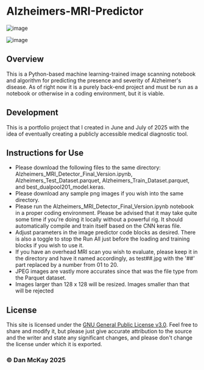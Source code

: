 # Alzheimers-MRI-Predictor

![image](https://img.shields.io/badge/License-GNU_GPL_v3.0-slateblue.svg)

![image](https://github.com/user-attachments/assets/3df6b572-9293-45d5-b1af-bd1c44d996e9)

## Overview

This is a Python-based machine learning-trained image scanning notebook and algorithm for predicting the presence and severity of Alzheimer's disease. As of right now it is a purely back-end project and must be run as a notebook or otherwise in a coding environment, but it is viable.

## Development

This is a portfolio project that I created in June and July of 2025 with the idea of eventually creating a publicly accessible medical diagnostic tool.

## Instructions for Use
* Please download the following files to the same directory: Alzheimers_MRI_Detector_Final_Version.ipynb, Alzheimers_Test_Dataset.parquet, Alzheimers_Train_Dataset.parquet, and best_dualpool201_model.keras.
* Please download any sample png images if you wish into the same directory.
* Please run the Alzheimers_MRI_Detector_Final_Version.ipynb notebook in a proper coding environment. Please be advised that it may take quite some time if you're doing it locally without a powerful rig. It should automatically compile and train itself based on the CNN keras file.
* Adjust parameters in the image predictor code blocks as desired. There is also a toggle to stop the Run All just before the loading and training blocks if you wish to use it.
* If you have an overhead MRI scan you wish to evaluate, please keep it in the directory and have it named accordingly, as test##.jpg with the '##' part replaced by a number from 01 to 20.
* JPEG images are vastly more accurates since that was the file type from the Parquet dataset.
* Images larger than 128 x 128 will be resized. Images smaller than that will be rejected

## License
This site is licensed under the [GNU General Public License v3.0](https://choosealicense.com/licenses/gpl-3.0/). Feel free to share and modify it, but please just give accurate attribution to the source and the writer and state any significant changes, and please don't change the license under which it is exported.

### © Dan McKay 2025

